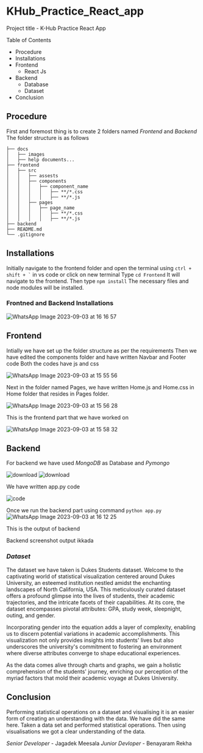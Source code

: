  # KHub_Practice_React_app

Project title - K-Hub Practice React App

Table of Contents
- Procedure
- Installations
- Frontend
   - React Js
- Backend
   - Database
   - Dataset
- Conclusion

 ## Procedure
First and foremost thing is to create 2 folders named *Frontend* and *Backend*
The folder structure is as follows

```
├── docs
│   ├── images
│   ├── help documents...
├── frontend 
│   ├── src
│   │   ├── assests
│   │   ├── components
│   │   │   ├── component_name
│   │   │   │   ├── **/*.css
│   │   │   │   ├── **/*.js
│   │   ├── pages
│   │   │   ├── page_name
│   │   │   │   ├── **/*.css
│   │   │   │   ├── **/*.js
├── backend
├── README.md
└── .gitignore
```

## Installations
Initially navigate to the frontend folder and open the terminal using ``` ctrl + shift + ` ``` in vs code or click on new terminal
Type ``` cd Frontend ```
It will navigate to the frontend. Then type ``` npm install ```
The necessary files and node modules will be installed.

   ### Frontned and Backend Installations
![WhatsApp Image 2023-09-03 at 16 16 57](https://github.com/jagadekmeesala/KHub_Practice_React_app/assets/85881386/68de13a7-6189-4810-b2a0-c6ce853f467f)

## Frontend
Intially we have set up the folder structure as per the requirements
Then we have edited the components folder and have written Navbar and Footer code
Both the codes have js and css 

![WhatsApp Image 2023-09-03 at 15 55 56](https://github.com/jagadekmeesala/KHub_Practice_React_app/assets/85881386/2b12af02-afca-4e5d-8a88-0e250a0232c7)

Next in the folder named Pages, we have written Home.js and Home.css in Home folder that resides in Pages folder.

![WhatsApp Image 2023-09-03 at 15 56 28](https://github.com/jagadekmeesala/KHub_Practice_React_app/assets/85881386/4bdc674a-f573-4e14-aa96-048835951dba)


This is the frontend part that we have worked on

![WhatsApp Image 2023-09-03 at 15 58 32](https://github.com/jagadekmeesala/KHub_Practice_React_app/assets/85881386/e134f3f5-1608-473a-af4e-a53d14edc9e2)

## Backend
For backend we have used *MongoDB* as Database and *Pymongo*

![download](https://github.com/jagadekmeesala/KHub_Practice_React_app/assets/85881386/7ae80d46-d0c8-4b5e-b6fe-464e6ff74dc2)                ![download](https://github.com/jagadekmeesala/KHub_Practice_React_app/assets/85881386/e01e51b8-f68d-46de-8afb-58e57a616723)

We have written app.py code

![code](https://github.com/jagadekmeesala/KHub_Practice_React_app/assets/85881386/1176ce44-6ee8-454b-b951-fdba2d654e5f)

Once we run the backend part using command ``` python app.py ```
![WhatsApp Image 2023-09-03 at 16 12 25](https://github.com/jagadekmeesala/KHub_Practice_React_app/assets/85881386/db4b7593-5dfb-4a07-9562-e7446c92387e)

This is the output of backend

Backend screenshot output ikkada


### *Dataset*
The dataset we have taken is Dukes Students dataset. 
Welcome to the captivating world of statistical visualization centered around Dukes University, an esteemed institution nestled amidst the enchanting landscapes of North California, USA. This meticulously curated dataset offers a profound glimpse into the lives of students, their academic trajectories, and the intricate facets of their capabilities. At its core, the dataset encompasses pivotal attributes: GPA, study week, sleepnight, outing, and gender.

Incorporating gender into the equation adds a layer of complexity, enabling us to discern potential variations in academic accomplishments. This visualization not only provides insights into students' lives but also underscores the university's commitment to fostering an environment where diverse attributes converge to shape educational experiences.

As the data comes alive through charts and graphs, we gain a holistic comprehension of the students' journey, enriching our perception of the myriad factors that mold their academic voyage at Dukes University.

## Conclusion
Performing statistical operations on a dataset and visualising it is an easier form of creating an understanding with the data.
We have did the same here. Taken a data set and performed statistical operations. Then using visualisations we got a clear understanding of the data.

*Senior Developer* - Jagadek Meesala
*Junior Devloper* - Benayaram Rekha
